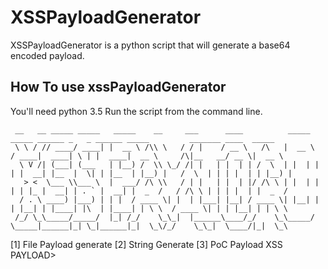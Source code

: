 # XSSPayloadGenerator
XSSPayloadGenerator is a python script that will generate a base64 encoded payload.

## How To use xssPayloadGenerator
You'll need python 3.5
Run the script from the command line.

> 
     __   __ _____ _____   _____    __     ___      ____          _____     _____ ______ _   _ ______ _____         _______ ____  _____
     \ \ / // ____/ ____| |  __ \ /\\ \   / / |    / __ \   /\   |  __ \   / ____|  ____| \ | |  ____|  __ \     /\|__   __/ __ \|  __ \
      \ V /| (___| (___   | |__) /  \\ \_/ /| |   | |  | | /  \  | |  | | | |  __| |__  |  \| | |__  | |__) |   /  \  | | | |  | | |__) |
       > <  \___ \\___ \  |  ___/ /\ \\   / | |   | |  | |/ /\ \ | |  | | | | |_ |  __| | . ` |  __| |  _  /   / /\ \ | | | |  | |  _  /
      / . \ ____) |___) | | |  / ____ \| |  | |___| |__| / ____ \| |__| | | |__| | |____| |\  | |____| | \ \  / ____ \| | | |__| | | \ \
     /_/ \_\_____/_____/  |_| /_/    \_\_|  |______\____/_/    \_\_____/   \_____|______|_| \_|______|_|  \_\/_/    \_\_|  \____/|_|  \_\

[1] File Payload generate
[2] String Generate
[3] PoC Payload
XSS PAYLOAD>

